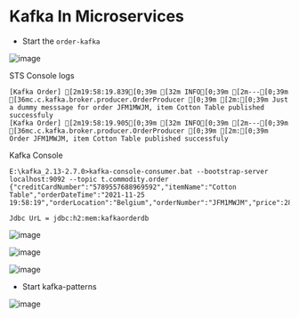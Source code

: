 # Kafka In Microservices

- Start the `order-kafka`

![image](https://user-images.githubusercontent.com/54174687/143459193-b838cd54-bca0-4fb1-a7df-c71d7efdb629.png)

STS Console logs

```
[Kafka Order] [2m19:58:19.839[0;39m [32m INFO[0;39m [2m---[0;39m [36mc.c.kafka.broker.producer.OrderProducer [0;39m [2m:[0;39m Just a dummy messsage for order JFM1MWJM, item Cotton Table published successfuly
[Kafka Order] [2m19:58:19.905[0;39m [32m INFO[0;39m [2m---[0;39m [36mc.c.kafka.broker.producer.OrderProducer [0;39m [2m:[0;39m Order JFM1MWJM, item Cotton Table published successfuly
```

Kafka Console 

```
E:\kafka_2.13-2.7.0>kafka-console-consumer.bat --bootstrap-server localhost:9092 --topic t.commodity.order
{"creditCardNumber":"5789557688969592","itemName":"Cotton Table","orderDateTime":"2021-11-25 19:58:19","orderLocation":"Belgium","orderNumber":"JFM1MWJM","price":286,"quantity":527}
```

`Jdbc UrL = jdbc:h2:mem:kafkaorderdb`

![image](https://user-images.githubusercontent.com/54174687/143459923-72735758-3ebb-4889-b73f-a48a3d681e6d.png)


![image](https://user-images.githubusercontent.com/54174687/143460019-56671a1a-f01c-44c8-a246-49892dcf760b.png)

![image](https://user-images.githubusercontent.com/54174687/143460094-4d783d91-c7b1-4915-9dc4-594d76024ef6.png)

- Start kafka-patterns

![image](https://user-images.githubusercontent.com/54174687/143461735-d203dbac-ceab-403c-9470-6dc6906f48e2.png)



